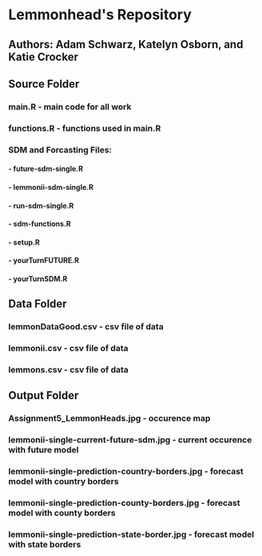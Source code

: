 # Lemmonhead's Repository

## Authors: Adam Schwarz, Katelyn Osborn, and Katie Crocker

## Source Folder

### main.R - main code for all work

### functions.R - functions used in main.R

### SDM and Forcasting Files:

#### - future-sdm-single.R

#### - lemmonii-sdm-single.R

#### - run-sdm-single.R

#### - sdm-functions.R

#### - setup.R

#### - yourTurnFUTURE.R

#### - yourTurnSDM.R

## Data Folder

### lemmonDataGood.csv - csv file of data

### lemmonii.csv - csv file of data

### lemmons.csv - csv file of data

## Output Folder

### Assignment5_LemmonHeads.jpg - occurence map

### lemmonii-single-current-future-sdm.jpg - current occurence with future model

### lemmonii-single-prediction-country-borders.jpg - forecast model with country borders

### lemmonii-single-prediction-county-borders.jpg - forecast model with county borders

### lemmonii-single-prediction-state-border.jpg - forecast model with state borders
